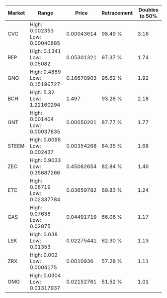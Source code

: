 | Market | Range | Price| Retracement | Doubles to 50% |
| --- | --- | --- | --- | --- |
| CVC | High: 0.002353<br />Low: 0.00040685 | 0.00043614 | 98.49 % | 3.16 |
| REP | High: 0.1341<br />Low: 0.05082 | 0.05301321 | 97.37 % | 1.74 |
| GNO | High: 0.4889<br />Low: 0.15196727 | 0.16670903 | 95.62 % | 1.92 |
| BCH | High: 5.32<br />Low: 1.22160294 | 1.497 | 93.28 % | 2.18 |
| GNT | High: 0.001404<br />Low: 0.00037635 | 0.00050201 | 87.77 % | 1.77 |
| STEEM | High: 0.0095<br />Low: 0.002437 | 0.00354268 | 84.35 % | 1.68 |
| ZEC | High: 0.9033<br />Low: 0.35687266 | 0.45062654 | 82.84 % | 1.40 |
| ETC | High: 0.06719<br />Low: 0.02337784 | 0.03659782 | 69.83 % | 1.24 |
| GAS | High: 0.07638<br />Low: 0.02875 | 0.04491719 | 66.06 % | 1.17 |
| LSK | High: 0.038<br />Low: 0.01353 | 0.02275441 | 62.30 % | 1.13 |
| ZRX | High: 0.002<br />Low: 0.0004175 | 0.0010936 | 57.28 % | 1.11 |
| OMG | High: 0.0304<br />Low: 0.01317937 | 0.02152761 | 51.52 % | 1.01 |
